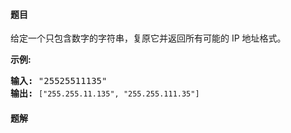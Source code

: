 #### 题目
<p>给定一个只包含数字的字符串，复原它并返回所有可能的 IP 地址格式。</p>

<p><strong>示例:</strong></p>

<pre><strong>输入:</strong> &quot;25525511135&quot;
<strong>输出:</strong> <code>[&quot;255.255.11.135&quot;, &quot;255.255.111.35&quot;]</code></pre>


 #### 题解